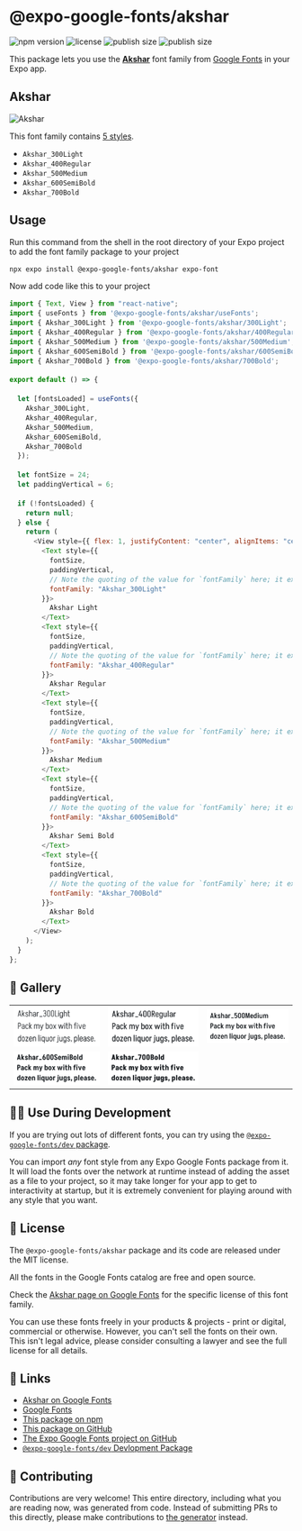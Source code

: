 # @expo-google-fonts/akshar

![npm version](https://flat.badgen.net/npm/v/@expo-google-fonts/akshar)
![license](https://flat.badgen.net/github/license/expo/google-fonts)
![publish size](https://flat.badgen.net/packagephobia/install/@expo-google-fonts/akshar)
![publish size](https://flat.badgen.net/packagephobia/publish/@expo-google-fonts/akshar)

This package lets you use the [**Akshar**](https://fonts.google.com/specimen/Akshar) font family from [Google Fonts](https://fonts.google.com/) in your Expo app.

## Akshar

![Akshar](./font-family.png)

This font family contains [5 styles](#-gallery).

- `Akshar_300Light`
- `Akshar_400Regular`
- `Akshar_500Medium`
- `Akshar_600SemiBold`
- `Akshar_700Bold`

## Usage

Run this command from the shell in the root directory of your Expo project to add the font family package to your project

```sh
npx expo install @expo-google-fonts/akshar expo-font
```

Now add code like this to your project

```js
import { Text, View } from "react-native";
import { useFonts } from '@expo-google-fonts/akshar/useFonts';
import { Akshar_300Light } from '@expo-google-fonts/akshar/300Light';
import { Akshar_400Regular } from '@expo-google-fonts/akshar/400Regular';
import { Akshar_500Medium } from '@expo-google-fonts/akshar/500Medium';
import { Akshar_600SemiBold } from '@expo-google-fonts/akshar/600SemiBold';
import { Akshar_700Bold } from '@expo-google-fonts/akshar/700Bold';

export default () => {

  let [fontsLoaded] = useFonts({
    Akshar_300Light, 
    Akshar_400Regular, 
    Akshar_500Medium, 
    Akshar_600SemiBold, 
    Akshar_700Bold
  });

  let fontSize = 24;
  let paddingVertical = 6;

  if (!fontsLoaded) {
    return null;
  } else {
    return (
      <View style={{ flex: 1, justifyContent: "center", alignItems: "center" }}>
        <Text style={{
          fontSize,
          paddingVertical,
          // Note the quoting of the value for `fontFamily` here; it expects a string!
          fontFamily: "Akshar_300Light"
        }}>
          Akshar Light
        </Text>
        <Text style={{
          fontSize,
          paddingVertical,
          // Note the quoting of the value for `fontFamily` here; it expects a string!
          fontFamily: "Akshar_400Regular"
        }}>
          Akshar Regular
        </Text>
        <Text style={{
          fontSize,
          paddingVertical,
          // Note the quoting of the value for `fontFamily` here; it expects a string!
          fontFamily: "Akshar_500Medium"
        }}>
          Akshar Medium
        </Text>
        <Text style={{
          fontSize,
          paddingVertical,
          // Note the quoting of the value for `fontFamily` here; it expects a string!
          fontFamily: "Akshar_600SemiBold"
        }}>
          Akshar Semi Bold
        </Text>
        <Text style={{
          fontSize,
          paddingVertical,
          // Note the quoting of the value for `fontFamily` here; it expects a string!
          fontFamily: "Akshar_700Bold"
        }}>
          Akshar Bold
        </Text>
      </View>
    );
  }
};
```

## 🔡 Gallery


||||
|-|-|-|
|![Akshar_300Light](./300Light/Akshar_300Light.ttf.png)|![Akshar_400Regular](./400Regular/Akshar_400Regular.ttf.png)|![Akshar_500Medium](./500Medium/Akshar_500Medium.ttf.png)||
|![Akshar_600SemiBold](./600SemiBold/Akshar_600SemiBold.ttf.png)|![Akshar_700Bold](./700Bold/Akshar_700Bold.ttf.png)|||


## 👩‍💻 Use During Development

If you are trying out lots of different fonts, you can try using the [`@expo-google-fonts/dev` package](https://github.com/expo/google-fonts/tree/master/font-packages/dev#readme).

You can import _any_ font style from any Expo Google Fonts package from it. It will load the fonts over the network at runtime instead of adding the asset as a file to your project, so it may take longer for your app to get to interactivity at startup, but it is extremely convenient for playing around with any style that you want.


## 📖 License

The `@expo-google-fonts/akshar` package and its code are released under the MIT license.

All the fonts in the Google Fonts catalog are free and open source.

Check the [Akshar page on Google Fonts](https://fonts.google.com/specimen/Akshar) for the specific license of this font family.

You can use these fonts freely in your products & projects - print or digital, commercial or otherwise. However, you can't sell the fonts on their own. This isn't legal advice, please consider consulting a lawyer and see the full license for all details.

## 🔗 Links

- [Akshar on Google Fonts](https://fonts.google.com/specimen/Akshar)
- [Google Fonts](https://fonts.google.com/)
- [This package on npm](https://www.npmjs.com/package/@expo-google-fonts/akshar)
- [This package on GitHub](https://github.com/expo/google-fonts/tree/master/font-packages/akshar)
- [The Expo Google Fonts project on GitHub](https://github.com/expo/google-fonts)
- [`@expo-google-fonts/dev` Devlopment Package](https://github.com/expo/google-fonts/tree/master/font-packages/dev)

## 🤝 Contributing

Contributions are very welcome! This entire directory, including what you are reading now, was generated from code. Instead of submitting PRs to this directly, please make contributions to [the generator](https://github.com/expo/google-fonts/tree/master/packages/generator) instead.
